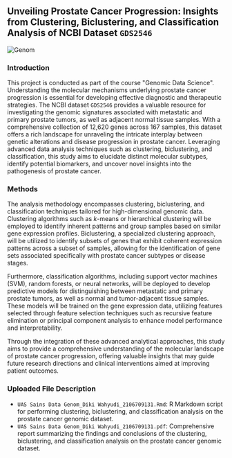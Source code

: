 ## Unveiling Prostate Cancer Progression: Insights from Clustering, Biclustering, and Classification Analysis of NCBI Dataset `GDS2546`

![Genom](https://encrypted-tbn0.gstatic.com/images?q=tbn:ANd9GcSPNh_BU1R6mC0cIq8aCR3R3rW2ZIxwbsdDuCWSI5saArQpnxmf_jbJ6FJO_oawyA1c68M&usqp=CAU) <br>

### Introduction
This project is conducted as part of the course "Genomic Data Science". Understanding the molecular mechanisms underlying prostate cancer progression is essential for developing effective diagnostic and therapeutic strategies. The NCBI dataset `GDS2546` provides a valuable resource for investigating the genomic signatures associated with metastatic and primary prostate tumors, as well as adjacent normal tissue samples. With a comprehensive collection of 12,620 genes across 167 samples, this dataset offers a rich landscape for unraveling the intricate interplay between genetic alterations and disease progression in prostate cancer. Leveraging advanced data analysis techniques such as clustering, biclustering, and classification, this study aims to elucidate distinct molecular subtypes, identify potential biomarkers, and uncover novel insights into the pathogenesis of prostate cancer.

### Methods
The analysis methodology encompasses clustering, biclustering, and classification techniques tailored for high-dimensional genomic data. Clustering algorithms such as $k$-means or hierarchical clustering will be employed to identify inherent patterns and group samples based on similar gene expression profiles. Biclustering, a specialized clustering approach, will be utilized to identify subsets of genes that exhibit coherent expression patterns across a subset of samples, allowing for the identification of gene sets associated specifically with prostate cancer subtypes or disease stages.

Furthermore, classification algorithms, including support vector machines (SVM), random forests, or neural networks, will be deployed to develop predictive models for distinguishing between metastatic and primary prostate tumors, as well as normal and tumor-adjacent tissue samples. These models will be trained on the gene expression data, utilizing features selected through feature selection techniques such as recursive feature elimination or principal component analysis to enhance model performance and interpretability.

Through the integration of these advanced analytical approaches, this study aims to provide a comprehensive understanding of the molecular landscape of prostate cancer progression, offering valuable insights that may guide future research directions and clinical interventions aimed at improving patient outcomes.

### Uploaded File Description
- `UAS Sains Data Genom_Diki Wahyudi_2106709131.Rmd`: R Markdown script for performing clustering, biclustering, and classification analysis on the prostate cancer genomic dataset.
- `UAS Sains Data Genom_Diki Wahyudi_2106709131.pdf`: Comprehensive report summarizing the findings and conclusions of the clustering, biclustering, and classification analysis on the prostate cancer genomic dataset. 
